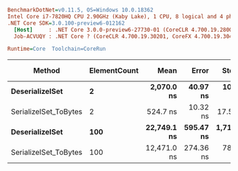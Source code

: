 ``` ini

BenchmarkDotNet=v0.11.5, OS=Windows 10.0.18362
Intel Core i7-7820HQ CPU 2.90GHz (Kaby Lake), 1 CPU, 8 logical and 4 physical cores
.NET Core SDK=3.0.100-preview6-012162
  [Host]     : .NET Core 3.0.0-preview6-27730-01 (CoreCLR 4.700.19.28001, CoreFX 4.700.19.27908), 64bit RyuJIT
  Job-ACVUQY : .NET Core ? (CoreCLR 4.700.19.30201, CoreFX 4.700.19.30401), 64bit RyuJIT

Runtime=Core  Toolchain=CoreRun  

```
|                Method | ElementCount |        Mean |     Error |      StdDev |      Median |  Gen 0 |  Gen 1 | Gen 2 | Allocated |
|---------------------- |------------- |------------:|----------:|------------:|------------:|-------:|-------:|------:|----------:|
|       **DeserializeISet** |            **2** |  **2,070.0 ns** |  **40.97 ns** |   **103.54 ns** |  **2,030.6 ns** | **0.2766** |      **-** |     **-** |    **1160 B** |
| SerializeISet_ToBytes |            2 |    524.7 ns |  10.32 ns |    17.52 ns |    522.7 ns | 0.0591 |      - |     - |     248 B |
|       **DeserializeISet** |          **100** | **22,749.1 ns** | **595.47 ns** | **1,718.07 ns** | **22,233.8 ns** | **3.6621** | **0.0305** |     **-** |   **15353 B** |
| SerializeISet_ToBytes |          100 | 12,471.0 ns | 274.36 ns |   787.19 ns | 12,340.2 ns | 0.5188 |      - |     - |    2192 B |
